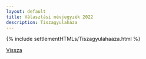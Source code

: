 ```yaml
---
layout: default
title: Választási névjegyzék 2022
description: Tiszagyulaháza
---
```


{% include settlementHTMLs/Tiszagyulahaaza.html %}

[Vissza](./)